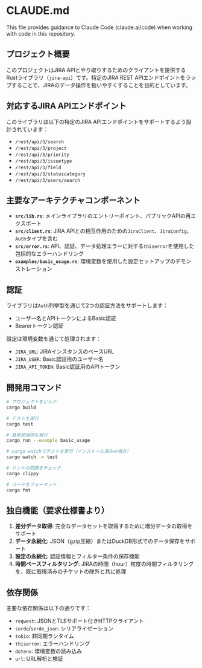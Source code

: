 # CLAUDE.md

This file provides guidance to Claude Code (claude.ai/code) when working with code in this repository.

## プロジェクト概要

このプロジェクトはJIRA APIとやり取りするためのクライアントを提供するRustライブラリ（`jira-api`）です。特定のJIRA REST APIエンドポイントをラップすることで、JIRAのデータ操作を扱いやすくすることを目的としています。

## 対応するJIRA APIエンドポイント

このライブラリは以下の特定のJIRA APIエンドポイントをサポートするよう設計されています：
- `/rest/api/3/search`
- `/rest/api/3/project`
- `/rest/api/3/priority`
- `/rest/api/3/issuetype`
- `/rest/api/3/field`
- `/rest/api/3/statuscategory`
- `/rest/api/3/users/search`

## 主要なアーキテクチャコンポーネント

- **`src/lib.rs`**: メインライブラリのエントリーポイント、パブリックAPIの再エクスポート
- **`src/client.rs`**: JIRA APIとの相互作用のための`JiraClient`、`JiraConfig`、`Auth`タイプを含む
- **`src/error.rs`**: API、認証、データ処理エラーに対する`thiserror`を使用した包括的なエラーハンドリング
- **`examples/basic_usage.rs`**: 環境変数を使用した設定セットアップのデモンストレーション

## 認証

ライブラリは`Auth`列挙型を通じて2つの認証方法をサポートします：
- ユーザー名とAPIトークンによるBasic認証
- Bearerトークン認証

設定は環境変数を通じて処理されます：
- `JIRA_URL`: JIRAインスタンスのベースURL
- `JIRA_USER`: Basic認証用のユーザー名
- `JIRA_API_TOKEN`: Basic認証用のAPIトークン

## 開発用コマンド

```bash
# プロジェクトをビルド
cargo build

# テストを実行
cargo test

# 基本使用例を実行
cargo run --example basic_usage

# cargo-watchでテストを実行（インストール済みの場合）
cargo watch -x test

# リントの問題をチェック
cargo clippy

# コードをフォーマット
cargo fmt
```

## 独自機能（要求仕様書より）

1. **差分データ取得**: 完全なデータセットを取得するために増分データの取得をサポート
2. **データ永続化**: JSON（gzip圧縮）またはDuckDB形式でのデータ保存をサポート
3. **設定の永続化**: 認証情報とフィルター条件の保存機能
4. **時間ベースフィルタリング**: JIRAの時間（hour）粒度の時間フィルタリングを、既に取得済みのチケットの除外と共に処理

## 依存関係

主要な依存関係は以下の通りです：
- `reqwest`: JSONとTLSサポート付きHTTPクライアント
- `serde`/`serde_json`: シリアライゼーション
- `tokio`: 非同期ランタイム
- `thiserror`: エラーハンドリング
- `dotenv`: 環境変数の読み込み
- `url`: URL解析と検証